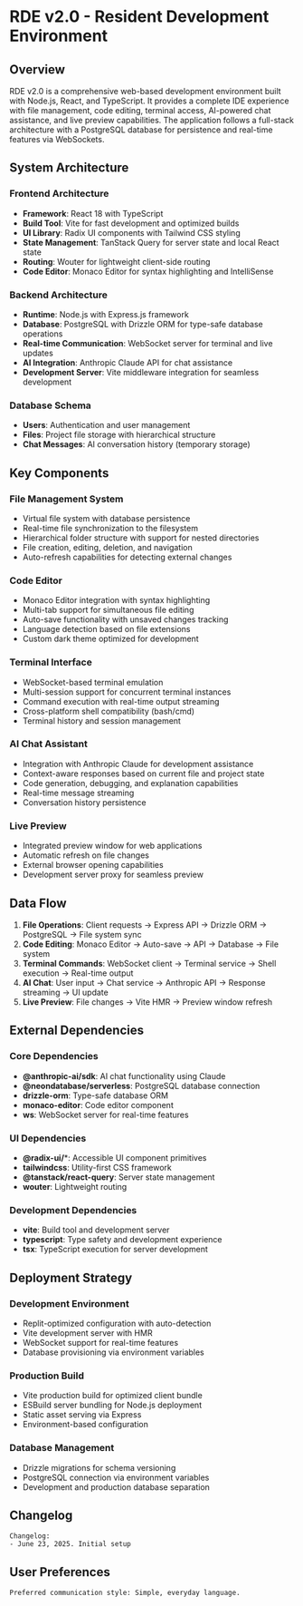 # RDE v2.0 - Resident Development Environment

## Overview

RDE v2.0 is a comprehensive web-based development environment built with Node.js, React, and TypeScript. It provides a complete IDE experience with file management, code editing, terminal access, AI-powered chat assistance, and live preview capabilities. The application follows a full-stack architecture with a PostgreSQL database for persistence and real-time features via WebSockets.

## System Architecture

### Frontend Architecture
- **Framework**: React 18 with TypeScript
- **Build Tool**: Vite for fast development and optimized builds
- **UI Library**: Radix UI components with Tailwind CSS styling
- **State Management**: TanStack Query for server state and local React state
- **Routing**: Wouter for lightweight client-side routing
- **Code Editor**: Monaco Editor for syntax highlighting and IntelliSense

### Backend Architecture
- **Runtime**: Node.js with Express.js framework
- **Database**: PostgreSQL with Drizzle ORM for type-safe database operations
- **Real-time Communication**: WebSocket server for terminal and live updates
- **AI Integration**: Anthropic Claude API for chat assistance
- **Development Server**: Vite middleware integration for seamless development

### Database Schema
- **Users**: Authentication and user management
- **Files**: Project file storage with hierarchical structure
- **Chat Messages**: AI conversation history (temporary storage)

## Key Components

### File Management System
- Virtual file system with database persistence
- Real-time file synchronization to the filesystem
- Hierarchical folder structure with support for nested directories
- File creation, editing, deletion, and navigation
- Auto-refresh capabilities for detecting external changes

### Code Editor
- Monaco Editor integration with syntax highlighting
- Multi-tab support for simultaneous file editing
- Auto-save functionality with unsaved changes tracking
- Language detection based on file extensions
- Custom dark theme optimized for development

### Terminal Interface
- WebSocket-based terminal emulation
- Multi-session support for concurrent terminal instances
- Command execution with real-time output streaming
- Cross-platform shell compatibility (bash/cmd)
- Terminal history and session management

### AI Chat Assistant
- Integration with Anthropic Claude for development assistance
- Context-aware responses based on current file and project state
- Code generation, debugging, and explanation capabilities
- Real-time message streaming
- Conversation history persistence

### Live Preview
- Integrated preview window for web applications
- Automatic refresh on file changes
- External browser opening capabilities
- Development server proxy for seamless preview

## Data Flow

1. **File Operations**: Client requests → Express API → Drizzle ORM → PostgreSQL → File system sync
2. **Code Editing**: Monaco Editor → Auto-save → API → Database → File system
3. **Terminal Commands**: WebSocket client → Terminal service → Shell execution → Real-time output
4. **AI Chat**: User input → Chat service → Anthropic API → Response streaming → UI update
5. **Live Preview**: File changes → Vite HMR → Preview window refresh

## External Dependencies

### Core Dependencies
- **@anthropic-ai/sdk**: AI chat functionality using Claude
- **@neondatabase/serverless**: PostgreSQL database connection
- **drizzle-orm**: Type-safe database ORM
- **monaco-editor**: Code editor component
- **ws**: WebSocket server for real-time features

### UI Dependencies
- **@radix-ui/***: Accessible UI component primitives
- **tailwindcss**: Utility-first CSS framework
- **@tanstack/react-query**: Server state management
- **wouter**: Lightweight routing

### Development Dependencies
- **vite**: Build tool and development server
- **typescript**: Type safety and development experience
- **tsx**: TypeScript execution for server development

## Deployment Strategy

### Development Environment
- Replit-optimized configuration with auto-detection
- Vite development server with HMR
- WebSocket support for real-time features
- Database provisioning via environment variables

### Production Build
- Vite production build for optimized client bundle
- ESBuild server bundling for Node.js deployment
- Static asset serving via Express
- Environment-based configuration

### Database Management
- Drizzle migrations for schema versioning
- PostgreSQL connection via environment variables
- Development and production database separation

## Changelog

```
Changelog:
- June 23, 2025. Initial setup
```

## User Preferences

```
Preferred communication style: Simple, everyday language.
```